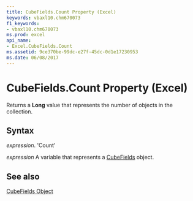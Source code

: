 ```yaml
---
title: CubeFields.Count Property (Excel)
keywords: vbaxl10.chm670073
f1_keywords:
- vbaxl10.chm670073
ms.prod: excel
api_name:
- Excel.CubeFields.Count
ms.assetid: 9ce370be-99dc-e27f-45dc-0d1e17230953
ms.date: 06/08/2017
---
```



# CubeFields.Count Property (Excel)

Returns a  **Long** value that represents the number of objects in the collection.


## Syntax

 _expression_. 'Count'

 _expression_ A variable that represents a [CubeFields](./Excel.CubeFields.md) object.


## See also


[CubeFields Object](Excel.CubeFields.md)

